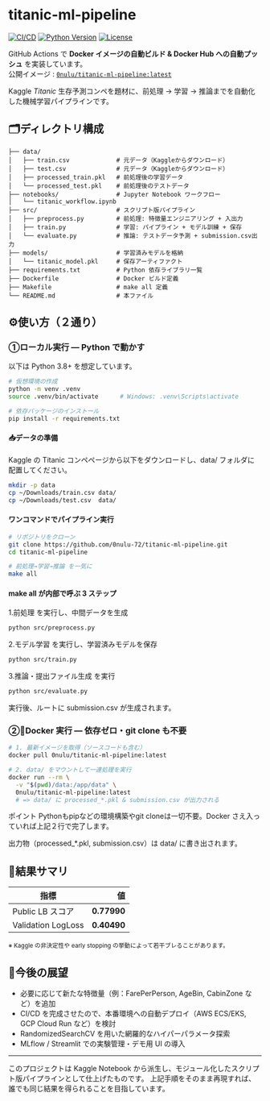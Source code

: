 # titanic-ml-pipeline

[![CI/CD](https://github.com/0nulu-72/titanic-ml-pipeline/actions/workflows/docker.yml/badge.svg)](https://github.com/0nulu-72/titanic-ml-pipeline/actions/workflows/docker.yml)
[![Python Version](https://img.shields.io/badge/python-3.10-blue?logo=python&logoColor=white)](https://www.python.org)
[![License](https://img.shields.io/badge/license-Apache%202.0-blue)](LICENSE)

GitHub Actions で **Docker イメージの自動ビルド & Docker Hub への自動プッシュ** を実装しています。  
公開イメージ : [`0nulu/titanic-ml-pipeline:latest`](https://hub.docker.com/r/0nulu/titanic-ml-pipeline)

Kaggle *Titanic* 生存予測コンペを題材に、前処理 → 学習 → 推論までを自動化した機械学習パイプラインです。

## 🗂️ディレクトリ構成
```
├── data/
│   ├── train.csv             # 元データ（Kaggleからダウンロード）
│   ├── test.csv              # 元データ（Kaggleからダウンロード）
│   ├── processed_train.pkl   # 前処理後の学習データ
│   └── processed_test.pkl    # 前処理後のテストデータ
├── notebooks/                # Jupyter Notebook ワークフロー
│   └── titanic_workflow.ipynb
├── src/                      # スクリプト版パイプライン
│   ├── preprocess.py         # 前処理: 特徴量エンジニアリング + 入出力
│   ├── train.py              # 学習: パイプライン + モデル訓練 + 保存
│   └── evaluate.py           # 推論: テストデータ予測 + submission.csv出力
├── models/                   # 学習済みモデルを格納
│   └── titanic_model.pkl     # 保存アーティファクト
├── requirements.txt          # Python 依存ライブラリ一覧
├── Dockerfile                # Docker ビルド定義
├── Makefile                  # make all 定義
└── README.md                 # 本ファイル
```

## ⚙️使い方（２通り）

### ①ローカル実行 ― Python で動かす
以下は Python 3.8+ を想定しています。
```bash
# 仮想環境の作成
python -m venv .venv
source .venv/bin/activate      # Windows: .venv\Scripts\activate

# 依存パッケージのインストール
pip install -r requirements.txt

```


#### 📥データの準備
Kaggle の Titanic コンペページから以下をダウンロードし、data/ フォルダに配置してください。
```bash
mkdir -p data
cp ~/Downloads/train.csv data/
cp ~/Downloads/test.csv  data/
```


#### ワンコマンドでパイプライン実行
```bash
# リポジトリをクローン
git clone https://github.com/0nulu-72/titanic-ml-pipeline.git
cd titanic-ml-pipeline

# 前処理→学習→推論 を一気に
make all
```

#### make&nbsp;all が内部で呼ぶ 3 ステップ
1.前処理 を実行し、中間データを生成
```bash
python src/preprocess.py
```

2.モデル学習 を実行し、学習済みモデルを保存
```bash
python src/train.py
```

3.推論・提出ファイル生成 を実行
```bash
python src/evaluate.py
```
実行後、ルートに submission.csv が生成されます。


### ②🐳Docker 実行 ― 依存ゼロ・git clone も不要
```bash
# 1. 最新イメージを取得（ソースコードも含む）
docker pull 0nulu/titanic-ml-pipeline:latest

# 2. data/ をマウントして一連処理を実行
docker run --rm \
  -v "$(pwd)/data:/app/data" \
  0nulu/titanic-ml-pipeline:latest
  # => data/ に processed_*.pkl & submission.csv が出力される
```
ポイント
Pythonもpipなどの環境構築やgit cloneは一切不要。Docker さえ入っていれば上記２行で完了します。

出力物（processed_*.pkl, submission.csv）は data/ に書き出されます。


## 🎯結果サマリ
| 指標                | 値      |
|---------------------|--------:|
| Public LB スコア     | **0.77990** |
| Validation LogLoss | **0.40490** |
<small>※ Kaggle の非決定性や early stopping の挙動によって若干ブレることがあります。</small>


## 🚀今後の展望
- 必要に応じて新たな特徴量（例：FarePerPerson, AgeBin, CabinZone など）を追加
- CI/CD を完成させたので、本番環境への自動デプロイ（AWS ECS/EKS, GCP Cloud Run など）を検討
- RandomizedSearchCV を用いた網羅的なハイパーパラメータ探索
- MLflow / Streamlit での実験管理・デモ用 UI の導入

---
このプロジェクトは Kaggle Notebook から派生し、モジュール化したスクリプト版パイプラインとして仕上げたものです。
上記手順をそのまま再現すれば、誰でも同じ結果を得られることを目指しています。

